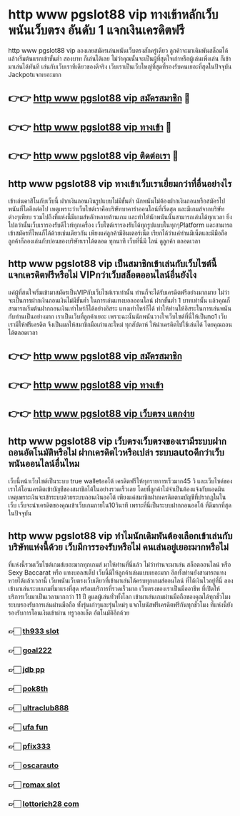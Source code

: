 # http www pgslot88 vip ทางเข้าหลักเว็บพนันเว็บตรง อันดับ 1 แจกเงินเครดิตฟรี

http www pgslot88 vip ลองเลยสมัครเล่นพนันเว็บตรงสักครู่เดียว ลูกค้าจะมาเดิมพันสล็อตได้แล้วเริ่มต้นแรกเข้าขั้นต่ำ สองบาท ก็เล่นได้เลย ไม่ว่าคุณนั้นจะเป็นผู้ที่สุดใจเก่าหรือผู้เล่นเพิ่งเล่น ก็เข้ามาเล่นได้ทันที เล่นกับเว็บเราทีเดียวของดีจริง เว็บเราเป็นเว็บใหญ่ที่สุดที่รองรับคนเยอะที่สุดในปัจจุบัน Jackpotแจกเยอะมาก

## 👉👉 [http www pgslot88 vip สมัครสมาชิก](https://bit.ly/3Ckzg5n) 🎰
## 👉👉 [http www pgslot88 vip ทางเข้า](https://bit.ly/3Ckzg5n) 🎰
## 👉👉 [http www pgslot88 vip ติดต่อเรา](https://bit.ly/3Ckzg5n) 🎰

## http www pgslot88 vip ทางเข้าเว็บเราเยี่ยมกว่าที่อื่นอย่างไร
เข้าเล่นคาสิโนกับเว็บนี้ ฝากเงินถอนเงินรูปแบบไม่มีขั้นต่ำ นักพนันไม่ต้องฝากเงินถอนหรือสมัครไปพนันที่ใดอีกต่อไป เหตุเพราะว่าเว็บไซต์เราคือบริษัทบาคาร่าออนไลน์ที่เริ่ดสุด และมีเกมส์จากบริษัทต่างๆเพียบ รวมไปถึงที่แห่งนี้มีเกมส์หลักหลายล้านเกม และทำให้นักพนันนั้นสามารถเล่นได้ทุกเวลา ยิ่งไปกว่านั้นเว็บเรารองรับดีไวท์ทุกเครื่อง เว็บไซต์เรารองรับได้ทุกรูปแบบในทุกๆPlatform และสามารถเข้าสมัครที่ไหนก็ได้ด้วยเช่นเดียวกัน เพียงแค่ลูกค้ามีอินเตอร์เน็ต เรียกได้ว่าแค่ท่านมีเน็ตและมีมือถือ ลูกค้าก็ลองเล่นกับบ่อนของบริษัทเราได้ตลอด ทุกนาที เว็บที่นี่มี ไลน์ ดูลูกค้า ตลอดเวลา

## http www pgslot88 vip เป็นสมาชิกเข้าเล่นกับเว็บไซต์นี้ แจกเครดิตฟรีหรือไม่ VIPกว่าเว็บสล็อตออนไลน์อื่นยังไง
แค่ผู้ที่สนใจเริ่มเข้ามาสมัครเป็นVIPกับเว็บไซต์เราเท่านั้น ท่านก็จะได้รับเครดิตฟรีอย่างมากมาย ไม่ว่าจะเป็นการฝากเงินถอนเงินไม่มีขั้นต่ำ ในการเล่นแทงบอลออนไลน์ ฝากขั้นต่ำ 1 บาทเท่านั้น แล้วคุณก็สามารถเริ่มต้นฝากถอนเงินเท่าไหร่ก็ได้อย่างอิสระ แทงเท่าไหร่ก็ได้ ทำให้ท่านให้อิสระในการเล่นพนันกับท่านเป็นอย่างมาก เราเป็นเว็บที่ลูกค้าเยอะ เพราะฉะนั้นนักพนันวางใจเว็บไซต์ที่นี่ให้เป็นno1 เว็บเรามีให้ฟรีเครดิต จึงเป็นผลให้สมาชิกมือเก่าและใหม่ ทุกสัปดาห์ ให้นำเครดิตไปใช้เล่นได้ โดยคุณถอนได้ตลอดเวลา

## 👉👉 [http www pgslot88 vip สมัครสมาชิก](https://bit.ly/3Ckzg5n)
## 👉👉 [http www pgslot88 vip ทางเข้า](https://bit.ly/3Ckzg5n)
## 👉👉 [http www pgslot88 vip เว็บตรง แตกง่าย](https://bit.ly/3Ckzg5n)

## http www pgslot88 vip เว็บตรงเว็บตรงของเรามีระบบฝากถอนอัตโนมัติหรือไม่ ฝากเครดิตไวหรือเปล่า ระบบautoดีกว่าเว็บพนันออนไลน์อื่นไหม
เว็บนี้หน้าเว็บไซต์เป็นระบบ true walletออโต้ เครดิตฟรีให้ทุกรายการเร็วมาก45 วิ และเว็บไซต์ของเราได้โอนเครดิตเข้าบัญชีของสมาชิกได้ในอย่างรวดเร็วเลย โดยที่ลูกค้าไม่จำเป็นต้องแจ้งกับแอดมิน เหตุเพราะเงินจะเข้าระบบด้วยระบบถอนเงินออโต้ เพียงแค่สมาชิกฝากเครดิตตามบัญชีที่ปรากฏในในเว็บ เว็บจะนำเครดิตของคุณเข้าเว็บเกมภายใน10วินาที เพราะที่นี่เป็นระบบฝากถอนออโต้ ที่ดีมากที่สุด ในปัจจุบัน

## http www pgslot88 vip ทำไมนักเดิมพันต้องเลือกเข้าเล่นกับบริษัทแห่งนี้ด้วย เว็บมีการรองรับหรือไม่ คนเล่นอยู่เยอะมากหรือไม่
ที่แห่งนี้รวมเว็บไซต์เกมส์เยอะมากทุกเกมส์ มาให้ท่านที่นี่แล้ว ไม่ว่าท่านจะมาเล่น สล็อตออนไลน์ หรือ Sexy Baccarat หรือ แทงบอลสเต็ป เว็บนี้มีให้ลูกค้าเล่นแบบเยอะมาก อีกทั้งท่านยังสามารถแทงหวยได้แล้วเวลานี้ เว็บพนันเว็บตรงเว็บเดียวที่เข้ามาเล่นได้ครบทุกเกมส์ออนไลน์ ที่ได้เงินไวอยู่ที่นี่ ลองเข้ามาเล่นระบบเกมที่มาแรงที่สุด พร้อมบริการที่รวดเร็วมาก เว็บตรงของเราเป็นมืออาชีพ ที่เปิดให้บริการเว็บมาเป็นเวลามากกว่า 11 ปี ดูแลผู้เล่นทั่วทั้งโลก เข้ามาเล่นเกมผ่านมือถือของคุณได้ทุกชั่วโมง ระบบรองรับการเล่นผ่านมือถือ ทั้งรุ่นเก่าๆและรุ่นใหม่ๆ แจกโบนัสฟรีเครดิตฟรีกันทุกชั่วโมง ที่แห่งนี้ยังรองรับการโอนเงินเข้าผ่าน ทรูวอลเล็ต อัตโนมัติอีกด้วย

### 👉🏻 [th933 slot](https://atom.io/packages/th933slot)
### 👉🏻 [goal222](https://atom.io/packages/goal222)
### 👉🏻 [jdb pp](https://atom.io/packages/jdbpp)
### 👉🏻 [pok8th](https://atom.io/packages/pok8th)
### 👉🏻 [ultraclub888](https://atom.io/packages/ultraclub888)
### 👉🏻 [ufa fun](https://atom.io/packages/ufa-fun)
### 👉🏻 [pfix333](https://atom.io/packages/pfix333)
### 👉🏻 [oscarauto](https://atom.io/packages/oscarauto)
### 👉🏻 [romax slot](https://atom.io/packages/romaxslot)
### 👉🏻 [lottorich28 com](https://atom.io/packages/lottorich28com)
